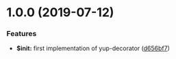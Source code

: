 # 1.0.0 (2019-07-12)


### Features

* **$init:** first implementation of yup-decorator ([d656bf7](https://github.com/vdtn359/yup-decorator/commit/d656bf7))

